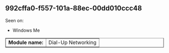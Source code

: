 ## 992cffa0-f557-101a-88ec-00dd010ccc48

Seen on:
* Windows Me

<table border="1" class="docutils">
  <tbody>
    <tr>
      <td><b>Module name:</b></td>
      <td>Dial-Up Networking</td>
    </tr>
  </tbody>
</table>

